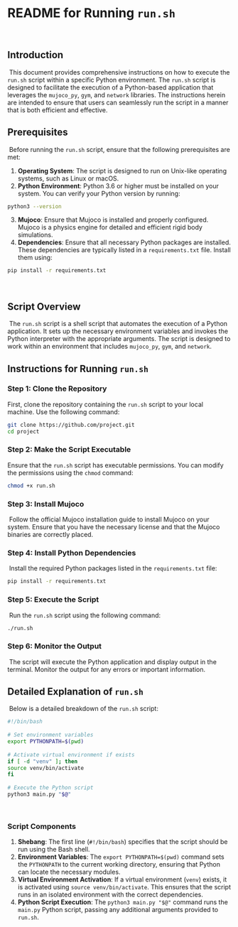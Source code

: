 ﻿
# README for Running `run.sh`
﻿
## Introduction
﻿
This document provides comprehensive instructions on how to execute the `run.sh` script within a specific Python environment. The `run.sh` script is designed to facilitate the execution of a Python-based application that leverages the `mujoco_py`, `gym`, and `network` libraries. The instructions herein are intended to ensure that users can seamlessly run the script in a manner that is both efficient and effective.
﻿
## Prerequisites
﻿
Before running the `run.sh` script, ensure that the following prerequisites are met:
﻿
1. **Operating System**: The script is designed to run on Unix-like operating systems, such as Linux or macOS.
2. **Python Environment**: Python 3.6 or higher must be installed on your system. You can verify your Python version by running:
```sh
python3 --version
```
3. **Mujoco**: Ensure that Mujoco is installed and properly configured. Mujoco is a physics engine for detailed and efficient rigid body simulations.
4. **Dependencies**: Ensure that all necessary Python packages are installed. These dependencies are typically listed in a `requirements.txt` file. Install them using:
```sh
pip install -r requirements.txt
```
﻿
## Script Overview
﻿
The `run.sh` script is a shell script that automates the execution of a Python application. It sets up the necessary environment variables and invokes the Python interpreter with the appropriate arguments. The script is designed to work within an environment that includes `mujoco_py`, `gym`, and `network`.
﻿
## Instructions for Running `run.sh`
### Step 1: Clone the Repository
First, clone the repository containing the `run.sh` script to your local machine. Use the following command:
```sh
git clone https://github.com/project.git
cd project
```
### Step 2: Make the Script Executable
Ensure that the `run.sh` script has executable permissions. You can modify the permissions using the `chmod` command:
```sh
chmod +x run.sh
```
### Step 3: Install Mujoco
﻿
Follow the official Mujoco installation guide to install Mujoco on your system. Ensure that you have the necessary license and that the Mujoco binaries are correctly placed.

### Step 4: Install Python Dependencies
﻿
Install the required Python packages listed in the `requirements.txt` file:
```sh
pip install -r requirements.txt
```
### Step 5: Execute the Script
﻿
Run the `run.sh` script using the following command:
```sh
./run.sh
```
### Step 6: Monitor the Output
﻿
The script will execute the Python application and display output in the terminal. Monitor the output for any errors or important information.
﻿
## Detailed Explanation of `run.sh`
﻿
Below is a detailed breakdown of the `run.sh` script:
﻿
```sh
#!/bin/bash
﻿
# Set environment variables
export PYTHONPATH=$(pwd)
﻿
# Activate virtual environment if exists
if [ -d "venv" ]; then
source venv/bin/activate
fi
﻿
# Execute the Python script
python3 main.py "$@"
```
﻿
### Script Components
1. **Shebang**: The first line (`#!/bin/bash`) specifies that the script should be run using the Bash shell.
2. **Environment Variables**: The `export PYTHONPATH=$(pwd)` command sets the `PYTHONPATH` to the current working directory, ensuring that Python can locate the necessary modules.
3. **Virtual Environment Activation**: If a virtual environment (`venv`) exists, it is activated using `source venv/bin/activate`. This ensures that the script runs in an isolated environment with the correct dependencies.
4. **Python Script Execution**: The `python3 main.py "$@"` command runs the `main.py` Python script, passing any additional arguments provided to `run.sh`.
﻿
﻿
